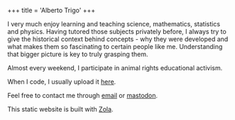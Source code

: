 +++
title  = 'Alberto Trigo'
+++

I very much enjoy learning and teaching science, mathematics, statistics and physics.
Having tutored those subjects privately before, I always try to give the historical
context behind concepts - why they were developed and what makes them so fascinating
to certain people like me. Understanding that bigger picture is key to truly grasping them.

Almost every weekend, I participate in animal rights educational activism.

When I code, I usually upload it [here](https://github.com/tunjan).

Feel free to contact me through [email](mailto:contact@albertotrigo.eu) or [mastodon](https://scicomm.xyz/@tunjan).

This static website is built with [Zola](https://www.getzola.org/).